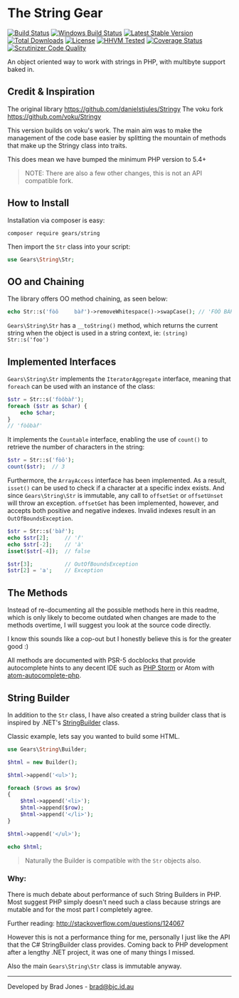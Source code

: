 The String Gear
================================================================================
[![Build Status](https://travis-ci.org/phpgearbox/string.svg?branch=master)](https://travis-ci.org/phpgearbox/string)
[![Windows Build Status](https://ci.appveyor.com/api/projects/status/8jj9wxuyfkaros1w?svg=true)](https://ci.appveyor.com/project/brad-jones/string)
[![Latest Stable Version](https://poser.pugx.org/gears/string/v/stable.svg)](https://packagist.org/packages/gears/string)
[![Total Downloads](https://poser.pugx.org/gears/string/downloads.svg)](https://packagist.org/packages/gears/string)
[![License](https://poser.pugx.org/gears/string/license.svg)](https://packagist.org/packages/gears/string)
[![HHVM Tested](http://hhvm.h4cc.de/badge/gears/string.svg?style=flat)](http://hhvm.h4cc.de/package/gears/string)
[![Coverage Status](https://coveralls.io/repos/github/phpgearbox/string/badge.svg?branch=master)](https://coveralls.io/github/phpgearbox/string?branch=master)
[![Scrutinizer Code Quality](https://scrutinizer-ci.com/g/phpgearbox/string/badges/quality-score.png?b=master)](https://scrutinizer-ci.com/g/phpgearbox/string/?branch=master)

An object oriented way to work with strings in PHP,
with multibyte support baked in.

Credit & Inspiration
--------------------------------------------------------------------------------
The original library https://github.com/danielstjules/Stringy
The voku fork https://github.com/voku/Stringy

This version builds on voku's work. The main aim was to make the management of
the code base easier by splitting the mountain of methods that make up the
Stringy class into traits.

This does mean we have bumped the minimum PHP version to 5.4+

> NOTE: There are also a few other changes, this is not an API compatible fork.

How to Install
--------------------------------------------------------------------------------
Installation via composer is easy:

```
composer require gears/string
```

Then import the ```Str``` class into your script:

```php
use Gears\String\Str;
```

OO and Chaining
--------------------------------------------------------------------------------
The library offers OO method chaining, as seen below:

```php
echo Str::s('fòô     bàř')->removeWhitespace()->swapCase(); // 'FÒÔ BÀŘ'
```

`Gears\String\Str` has a `__toString()` method, which returns the current string
when the object is used in a string context, ie: `(string) Str::s('foo')`

Implemented Interfaces
--------------------------------------------------------------------------------
`Gears\String\Str` implements the `IteratorAggregate` interface, meaning that
`foreach` can be used with an instance of the class:

``` php
$str = Str::s('fòôbàř');
foreach ($str as $char) {
    echo $char;
}
// 'fòôbàř'
```

It implements the `Countable` interface, enabling the use of `count()` to
retrieve the number of characters in the string:

``` php
$str = Str::s('fòô');
count($str);  // 3
```

Furthermore, the `ArrayAccess` interface has been implemented. As a result,
`isset()` can be used to check if a character at a specific index exists. And
since `Gears\String\Str` is immutable, any call to `offsetSet` or `offsetUnset`
will throw an exception. `offsetGet` has been implemented, however, and accepts
both positive and negative indexes. Invalid indexes result in an
`OutOfBoundsException`.

``` php
$str = Str::s('bàř');
echo $str[2];     // 'ř'
echo $str[-2];    // 'à'
isset($str[-4]);  // false

$str[3];          // OutOfBoundsException
$str[2] = 'a';    // Exception
```

The Methods
--------------------------------------------------------------------------------
Instead of re-documenting all the possible methods here in this readme, which
is only likely to become outdated when changes are made to the methods overtime,
I will suggest you look at the source code directly.

I know this sounds like a cop-out but I honestly
believe this is for the greater good :)

All methods are documented with PSR-5 docblocks that provide autocomplete hints
to any decent IDE such as [PHP Storm](https://www.jetbrains.com/phpstorm/) or
Atom with [atom-autocomplete-php](https://atom.io/packages/atom-autocomplete-php).

String Builder
--------------------------------------------------------------------------------
In addition to the `Str` class, I have also created a string builder class that
is inspired by .NET's [StringBuilder](https://goo.gl/utVtKG) class.

Classic example, lets say you wanted to build some HTML.

```php
use Gears\String\Builder;

$html = new Builder();

$html->append('<ul>');

foreach ($rows as $row)
{
    $html->append('<li>');
    $html->append($row);
    $html->append('</li>');
}

$html->append('</ul>');

echo $html;
```

> Naturally the Builder is compatible with the `Str` objects also.

### Why:
There is much debate about performance of such String Builders in PHP.
Most suggest PHP simply doesn't need such a class because strings are
mutable and for the most part I completely agree.

Further reading: http://stackoverflow.com/questions/124067

However this is not a performance thing for me, personally I just like the
API that the C# StringBuilder class provides. Coming back to PHP development
after a lengthy .NET project, it was one of many things I missed.

Also the main `Gears\String\Str` class is immutable anyway.

--------------------------------------------------------------------------------
Developed by Brad Jones - brad@bjc.id.au
